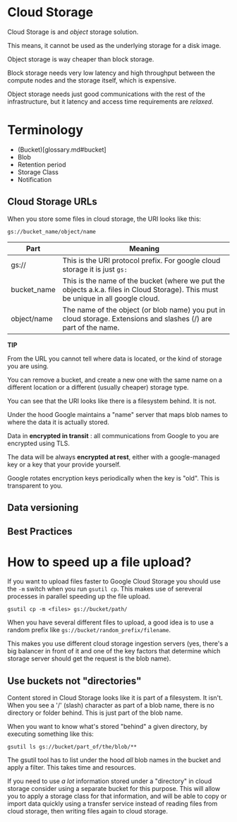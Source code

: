 # Cloud Storage

Cloud Storage is and *object* storage solution.

This means, it cannot be used as the underlying storage for a disk image.

Object storage is way cheaper than block storage. 

Block storage needs very low latency and high throughput between the compute nodes and the storage itself, which is expensive.

Object storage needs just good communications with the rest of the infrastructure, but it latency and access time requirements are _relaxed_.

# Terminology

- (Bucket)[glossary.md#bucket]
- Blob
- Retention period
- Storage Class
- Notification



## Cloud Storage URLs

When you store some files in cloud storage, the URI looks like this:

```
gs://bucket_name/object/name
```

| Part | Meaning |
|------|---------|
| gs:// | This is the URI protocol prefix. For google cloud storage it is just `gs:` |
| bucket_name | This is the name of the bucket (where we put the objects a.k.a. files in Cloud Storage). This must be unique in all google cloud. |
| object/name | The name of the object (or blob name) you put in cloud storage. Extensions and slashes (/) are part of the name. |

**TIP**

   From the URL you cannot tell where data is located, or the kind of storage you are using.

   You can remove a bucket, and create a new one with the same name on a different location or a different (usually cheaper) storage type. 

You can see that the URI looks like there is a filesystem behind. It is not.

Under the hood Google maintains a "name" server that maps blob names to where the data it is actually stored.

Data in **encrypted in transit** : all communications from Google to you are encrypted using TLS.

The data will be always **encrypted at rest**, either with a google-managed key or a key that your provide yourself. 

Google rotates encryption keys periodically when the key is "old". This is transparent to you.

## Data versioning

## Best Practices
# How to speed up a file upload?

If you want to upload files faster to Google Cloud Storage you should use the `-m` switch when you run `gsutil cp`. This makes use of sereveral processes in parallel speeding up the file upload.

```
gsutil cp -m <files> gs://bucket/path/
```

When you have several different files to upload, a good idea is to use a random prefix like `gs://bucket/random_prefix/filename`.

This makes you use different cloud storage ingestion servers (yes, there's a big balancer in front of it and one of the key factors that determine which storage server should get the request is the blob name).

## Use buckets not "directories"

Content stored in Cloud Storage looks like it is part of a filesystem. It isn't.
When you see a '/' (slash) character as part of a blob name, there is no directory or folder behind.
This is just part of the blob name.

When you want to know what's stored "behind" a given directory, by executing something like this:

```
gsutil ls gs://bucket/part_of/the/blob/**
```

The gsutil tool has to list under the hood *all* blob names in the bucket and apply a filter.
This takes time and resources.

If you need to use _a lot_ information stored under a "directory" in cloud storage consider using a separate bucket for this purpose.
This will allow you to apply a storage class for that information, and will be able to copy or import data quickly using a transfer service instead of reading files from cloud storage, then writing files again to cloud storage.
